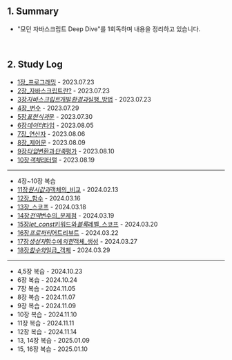 ## 1. Summary

- "모던 자바스크립트 Deep Dive"를 1회독하며 내용을 정리하고 있습니다.

<br>

## 2. Study Log

- [1장\_프로그래밍](./01_프로그래밍.md) - 2023.07.23
- [2장\_자바스크립트란?](./02_자바스크립트란.md) - 2023.07.23
- [3장*자바스크립트*개발*환경과*실행\_방법](./03_자바스크립트_개발_환경과_실행_방법.md) - 2023.07.23
- [4장\_변수](./04_변수.md) - 2023.07.29
- [5장*표현식과*문](./05_표현식과_문.md) - 2023.07.30
- [6장*데이터*타입](./06_데이터_타입.md) - 2023.08.05
- [7장\_연산자](./07_연산자.md) - 2023.08.06
- [8장\_제어문](./08_제어문.md) - 2023.08.09
- [9장*타입*변환과*단축*평가](./09_타입_변환과_단축_평가.md) - 2023.08.10
- [10장*객체*리터럴](./10_객체_리터럴.md) - 2023.08.19

---

- 4장~10장 복습
- [11장*원시값과*객체의\_비교](./11_원시_값과_객체의_비교.md) - 2024.02.13
- [12장\_함수](./12_함수.md) - 2024.03.16
- [13장\_스코프](./13_스코프.md) - 2024.03.18
- [14장*전역*변수의\_문제점](./14_전역_변수의_문제점.md) - 2024.03.19
- [15장*let_const*키워드와*블록*레벨\_스코프](./15_let_const_키워드와_블록_레벨_스코프.md) - 2024.03.20
- [16장*프로퍼티*어트리뷰트](./16_프로퍼티_어트리뷰트.md) - 2024.03.22
- [17장*생성자*함수에*의한*객체\_생성](./17_생성자_함수에_의한_객체_생성.md) - 2024.03.27
- [18장*함수와*일급\_객체](./18_함수와_일급_객체.md) - 2024.03.29

---

- 4,5장 복습 - 2024.10.23
- 6장 복습 - 2024.10.24
- 7장 복습 - 2024.11.05
- 8장 복습 - 2024.11.07
- 9장 복습 - 2024.11.09
- 10장 복습 - 2024.11.10
- 11장 복습 - 2024.11.11
- 12장 복습 - 2024.11.14
- 13, 14장 복습 - 2025.01.09
- 15, 16장 복습 - 2025.01.10
